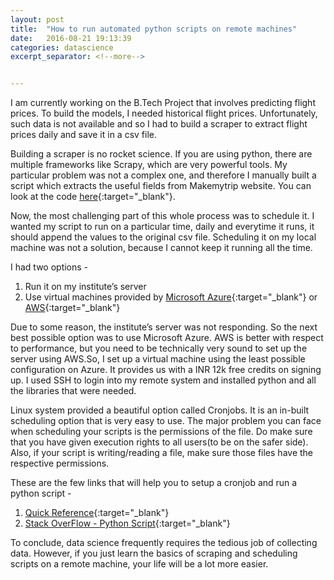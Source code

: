 ```yaml
---
layout: post
title:  "How to run automated python scripts on remote machines"
date:   2016-08-21 19:13:39
categories: datascience
excerpt_separator: <!--more-->


---
```


I am currently working on the B.Tech Project that involves predicting flight prices. To build the models, I needed historical flight prices. Unfortunately, such data is not available and so I had to build a scraper to extract flight prices daily and save it in a csv file.

<!--more-->

Building a scraper is no rocket science. If you are using python, there are multiple frameworks like Scrapy, which are very powerful tools. My particular problem was not a complex one, and therefore I manually built a script which extracts the useful fields from Makemytrip website. You can look at the code [here](https://github.com/achyutjoshi/Flight-Prices-Scraper){:target="_blank"}.

Now, the most challenging part of this whole process was to schedule it. I wanted my script to run on a particular time, daily and everytime it runs, it should append the values to the original csv file. Scheduling it on my local machine was not a solution, because I cannot keep it running all the time.

I had two options - 

1. Run it on my institute’s server
2. Use virtual machines provided by [Microsoft Azure](http://azure.microsoft.com/){:target="_blank"} or [AWS](http://aws.amazon.com){:target="_blank"}

Due to some reason, the institute’s server was not responding. So the next best possible option was to use Microsoft Azure. AWS is better with respect to performance, but you need to be technically very sound to set up the server using AWS.So, I set up a virtual machine using the least possible configuration on Azure. It provides us with a INR 12k free credits on signing up. I used SSH to login into my remote system and installed python and all the libraries that were needed. 

Linux system provided a beautiful option called Cronjobs. It is an in-built scheduling option that is very easy to use. The major problem you can face when scheduling your scripts is the permissions of the file. Do make sure that you have given execution rights to all users(to be on the safer side). Also, if your script is writing/reading a file, make sure those files have the respective permissions. 

These are the few links that will help you to setup a cronjob and run a python script - 

1. [Quick Reference](http://www.adminschoice.com/crontab-quick-reference){:target="_blank"}
2. [Stack OverFlow - Python Script](http://stackoverflow.com/questions/8727935/execute-python-script-on-crontab){:target="_blank"}

To conclude, data science frequently requires the tedious job of collecting data. However, if you just learn the basics of scraping and scheduling scripts on a remote machine, your life will be a lot more easier.

